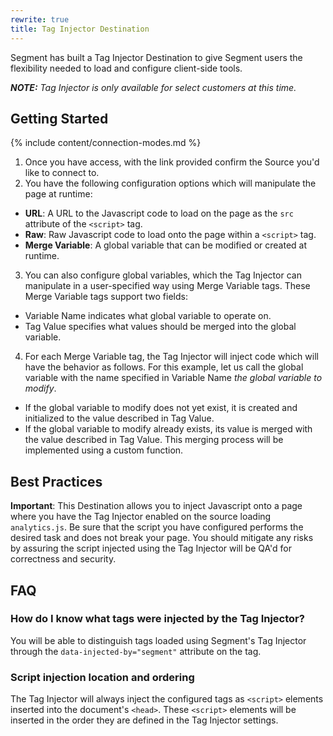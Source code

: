 ```yaml
---
rewrite: true
title: Tag Injector Destination
---
```


Segment has built a Tag Injector Destination to give Segment users the flexibility needed to load and configure client-side tools.

_**NOTE:** Tag Injector is only available for select customers at this time._

## Getting Started

{% include content/connection-modes.md %}

1. Once you have access, with the link provided confirm the Source you'd like to connect to.
2. You have the following configuration options which will manipulate the page at runtime:
  - **URL**: A URL to the Javascript code to load on the page as the `src` attribute of the `<script>` tag.
  - **Raw**: Raw Javascript code to load onto the page within a `<script>` tag.
  - **Merge Variable**: A global variable that can be modified or created at runtime.
3. You can also configure global variables, which the Tag Injector can manipulate in a user-specified way using Merge Variable tags. These Merge Variable tags support two fields:
  - Variable Name indicates what global variable to operate on.
  - Tag Value specifies what values should be merged into the global variable.
4. For each Merge Variable tag, the Tag Injector will inject code which will have the behavior as follows. For this example, let us call the global variable with the name specified in Variable Name _the global variable to modify_.
  - If the global variable to modify does not yet exist, it is created and initialized to the value described in Tag Value.
  - If the global variable to modify already exists, its value is merged with the value described in Tag Value. This merging process will be implemented using a custom function.


## Best Practices

**Important**: This Destination allows you to inject Javascript onto a page where you have the Tag Injector enabled on the source loading `analytics.js`. Be sure that the script you have configured performs the desired task and does not break your page. You should mitigate any risks by assuring the script injected using the Tag Injector will be QA'd for correctness and security.

## FAQ

### How do I know what tags were injected by the Tag Injector?

You will be able to distinguish tags loaded using Segment's Tag Injector through the `data-injected-by="segment"` attribute on the tag.

### Script injection location and ordering

The Tag Injector will always inject the configured tags as `<script>` elements inserted into the document's `<head>`. These `<script>` elements will be inserted in the order they are defined in the Tag Injector settings.
